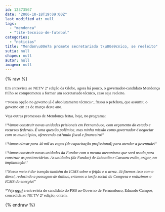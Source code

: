 ```yaml
---
id: 12373567
date: "2006-10-18T19:09:00Z"
last_modified_at: null
tags:
  - "mendonca"
  - "tite-tecnico-de-futebol"
categories:
  - "noticias"
title: "Mendon\u00e7a promete secretariado t\u00e9cnico, se reeleito"
sutia: null
chapeu: null
autor: null
imagem: null
---
```

{% raw %}
<p><FONT face=Verdana size=2></p>
<p><P>Em entrevista ao NETV 2ª edição da Globo, agora há pouco, o governador-candidato Mendonça Filho se comprometeu a formar um secretariado técnico, caso seja reeleito.</P></FONT><FONT face=Verdana size=2></p>
<p><P>\"Nossa opção no governo já é absolutamente técnica\", frisou o pefelista, que assumiu o governo em 31 de março deste ano.</P></FONT><FONT face=Verdana size=2></p>
<p><P>Veja outras promessas de Mendonça feitas, hoje, no programa:</P></FONT><FONT size=2></p>
<p><P><FONT face=Verdana><EM>\"Vamos construir novas unidades prisionais em Pernambuco, com orçamento do estado e recursos federais. É uma questão polêmica, mas minha missão como governador é negociar com os munic?pios, oferecendo est?mulo fiscal e financeiro\"</EM></FONT></P></p>
<p><P><FONT face=Verdana><EM>\"Vamos elevar para 40 mil as vagas (de capacitação profissional) para atender a juventude\"</EM></FONT></P></p>
<p><P><FONT face=Verdana><EM>\"Vamos construir novas unidades da Fundac com o mesmo mecanismo que será usado para construir as penitenciárias. As unidades (da Fundac) de Jaboatão e Caruaru estão, arigor, em implantação\"</EM></FONT></P></p>
<p><P><FONT face=Verdana><EM>\"Nossa meta é dar isenção também do ICMS sobre o feijão e o arroz. Já fizemos isso com o diesel, reduzindo a passagem de ônibus, criamos a tarifa social da Compesa e reduzimos o ICMS da energia\"</EM></FONT></P></p>
<p><P><FONT face=Verdana>*Veja <A href=\"https://jc3.uol.com.br/blogs/jc/2006/10/17/index.php\"><STRONG><EM>aqui</EM></STRONG></A> a entrevista do candidato do PSB ao Governo de Pernambuco, Eduardo Campos, concedida ao NE TV 2º edição, ontem.</FONT></P></FONT> </p>
{% endraw %}